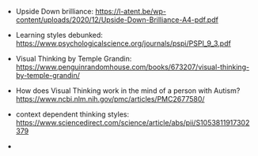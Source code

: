 - Upside Down brilliance: https://l-atent.be/wp-content/uploads/2020/12/Upside-Down-Brilliance-A4-pdf.pdf

- Learning styles debunked: https://www.psychologicalscience.org/journals/pspi/PSPI_9_3.pdf

- Visual Thinking by Temple Grandin: https://www.penguinrandomhouse.com/books/673207/visual-thinking-by-temple-grandin/
- How does Visual Thinking work in the mind of a person with Autism? https://www.ncbi.nlm.nih.gov/pmc/articles/PMC2677580/
- context dependent thinking styles: https://www.sciencedirect.com/science/article/abs/pii/S1053811917302379
- 
